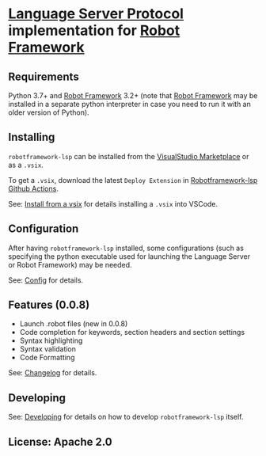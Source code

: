 [Language Server Protocol](https://github.com/Microsoft/language-server-protocol) implementation for [Robot Framework](https://robotframework.org/)
=============

Requirements
-------------

Python 3.7+ and [Robot Framework](https://robotframework.org/) 3.2+ (note that [Robot Framework](https://robotframework.org/) may
be installed in a separate python interpreter in case you need to run it with an older version of Python).


Installing
-----------

`robotframework-lsp` can be installed from the [VisualStudio Marketplace](https://marketplace.visualstudio.com/items?itemName=robocorptech.robotframework-lsp) or as a `.vsix`.

To get a `.vsix`, download the latest `Deploy Extension` in [Robotframework-lsp Github Actions](https://github.com/robocorp/robotframework-lsp/actions?query=workflow%3A%22Deploy+Extension%22).

See: [Install from a vsix](https://code.visualstudio.com/docs/editor/extension-gallery#_install-from-a-vsix) for details installing a `.vsix` into VSCode.


Configuration
-------------

After having `robotframework-lsp` installed, some configurations (such as specifying
the python executable used for launching the Language Server or Robot Framework)
may be needed.

See: [Config](docs/config.md) for details.
  

Features (0.0.8)
-----------------

- Launch .robot files (new in 0.0.8)
- Code completion for keywords, section headers and section settings
- Syntax highlighting
- Syntax validation
- Code Formatting

See: [Changelog](docs/changelog.md) for details.


Developing
------------

See: [Developing](docs/develop.md) for details on how to develop `robotframework-lsp` itself.

License: Apache 2.0
-------------------
